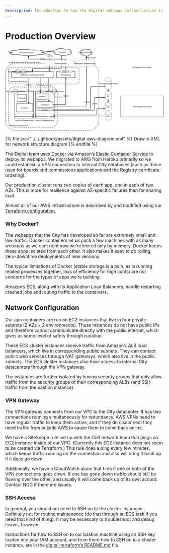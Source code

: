 ```yaml
---
description: Introduction to how the Digital webapps infrastructure is set up in AWS
---
```


# Production Overview

![Diagram of our AWS network structure](../../.gitbook/assets/digital-aws-diagrams.svg)

{% file src="../../.gitbook/assets/digital-aws-diagram.xml" %}
Draw.io XML for network structure diagram
{% endfile %}

The Digital team uses [Docker](https://www.docker.com/) via Amazon’s [Elastic Container Service](https://aws.amazon.com/ecs/) to deploy its webapps. We migrated to AWS from Heroku primarily so we could establish a VPN connection to internal City databases (such as those used for boards and commissions applications and the Registry certificate ordering).

Our production cluster runs two copies of each app, one in each of two AZs. This is more for resilience against AZ-specific failures than for sharing load.

Almost all of our AWS infrastructure is described by and modified using our [Terraform configuration](https://github.com/CityOfBoston/digital-terraform).

### Why Docker?

The webapps that the City has developed so far are extremely small and low-traffic. Docker containers let us pack a few machines with as many webapps as we can; right now we’re limited only by memory. Docker keeps these apps isolated from each other. It also makes it easy to do rolling, zero-downtime deployments of new versions.

The typical limitations of Docker (stable storage is a pain, as is running related processes together, loss of efficiency for high loads) are not concerns for the types of apps we’re building.

Amazon’s ECS, along with its Application Load Balancers, handle restarting crashed jobs and routing traffic to the containers.

## Network Configuration

Our app containers are run on EC2 instances that live in four private subnets (2 AZs × 2 environments). These instances do not have public IPs and therefore cannot communicate directly with the public internet, which gives us some level of safety through isolation.

These ECS cluster instances receive traffic from Amazon’s ALB load balancers, which live in corresponding public subnets. They can contact public web services through NAT gateways, which also live in the public subnets. The ECS cluster instances also have access to internal City datacenters through the VPN gateway.

The instances are further isolated by having security groups that only allow traffic from the security groups of their corresponding ALBs (and SSH traffic from the bastion instance).

### VPN Gateway

The VPN gateway connects from our VPC to the City datacenter. It has two connections running simultaneously for redundancy. AWS VPNs need to have regular traffic to keep them active, and if they do disconnect they need traffic from outside AWS to cause them to come back online.

We have a SiteScope rule set up with the CoB network team that pings an EC2 instance inside of our VPC. (Currently this EC2 instance does not seem to be created via Terraform.) This rule does a ping every few minutes, which keeps traffic running on the connection and also will bring it back up if it does go down.

Additionally, we have a CloudWatch alarm that fires if one or both of the VPN connections goes down. If one has gone down traffic should still be flowing over the other, and usually it will come back up of its own accord. Contact NOC if there are issues.

### SSH Access

In general, you should not need to SSH on to the cluster instances. Definitely not for routine maintenance (do that through an ECS task if you need that kind of thing). It may be necessary to troubleshoot and debug issues, however.

Instructions for how to SSH on to our bastion machine using an SSH key loaded into your IAM account, and from there how to SSH on to a cluster instance, are in the [digital-terraform’s README.md](https://github.com/CityOfBoston/digital-terraform#bastion-access) file.
